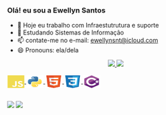 ### Olá! eu sou a Ewellyn Santos

- 🔭 Hoje eu trabalho com Infraestutrutura e suporte
- 🌱 Estudando Sistemas de Informação
- 📫 contate-me no e-mail: ewellynsnt@icloud.com 
- 😄 Pronouns: ela/dela

<div align="center">
  <a href="https://github.com/EwellynSantos">
  <img height="165em" src="https://github-readme-stats.vercel.app/api?username=EwellynSantos&show_icons=true&theme=dracula&include_all_commits=true&count_private=true"/>
  <img height="145em" src="https://github-readme-stats.vercel.app/api/top-langs/?username=EwellynSantos&layout=compact&langs_count=7&theme=dracula"/>
</div>
  
  <div style="display: inline_block"><br>
  <img align="center" alt="Eve-Js" height="30" width="40" src="https://raw.githubusercontent.com/devicons/devicon/master/icons/javascript/javascript-plain.svg">
  <img align="center" alt="Eve-Python" height="30" width="40" src="https://raw.githubusercontent.com/devicons/devicon/master/icons/python/python-original.svg">
  <img align="center" alt="Eve-HTML" height="30" width="40" src="https://raw.githubusercontent.com/devicons/devicon/master/icons/html5/html5-original.svg">
  <img align="center" alt="Eve-CSS" height="30" width="40" src="https://raw.githubusercontent.com/devicons/devicon/master/icons/css3/css3-original.svg">
  <img align="center" alt="Eve-Csharp" height="30" width="40" src="https://raw.githubusercontent.com/devicons/devicon/master/icons/csharp/csharp-original.svg">
</div>
  
  ##
  <div> 
 
  <a href="https://instagram.com/milesnt_" target="_blank"><img src="https://img.shields.io/badge/-Instagram-%23E4405F?style=for-the-badge&logo=instagram&logoColor=white" target="_blank"></a>
  <a href="https://www.linkedin.com/in/ewellyn-santos-471b90233" target="_blank"><img src="https://img.shields.io/badge/-LinkedIn-%230077B5?style=for-the-badge&logo=linkedin&logoColor=white" target="_blank"></a> 
 
</div>
